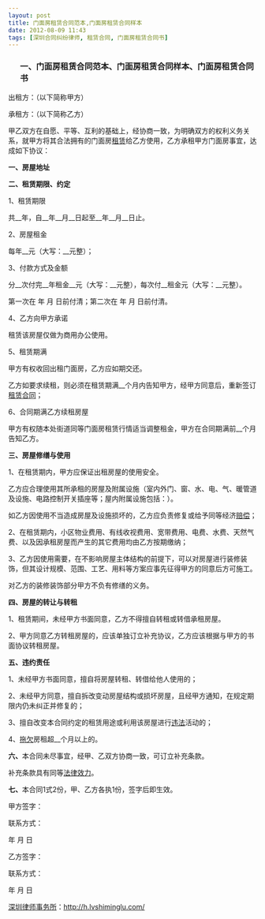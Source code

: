 ```yaml
---
layout: post
title: 门面房租赁合同范本,门面房租赁合同样本
date: 2012-08-09 11:43
tags: [深圳合同纠纷律师, 租赁合同, 门面房租赁合同书]
---
```

<ol>
<h3>一、门面房租赁合同范本、门面房租赁合同样本、门面房租赁合同书</h3>
</ol>
出租方：（以下简称甲方）

承租方：（以下简称乙方）

甲乙双方在自愿、平等、互利的基础上，经协商一致，为明确双方的权利义务关系，就甲方将其合法拥有的门面房<a href="http://h.lvshiminglu.com/law/920.html">租赁</a>给乙方使用，乙方承租甲方门面房事宜，达成如下协议：

<strong>一、房屋地址</strong>

<strong>二、租赁期限、约定</strong>

1、租赁期限

共__年，自__年__月__日起至__年__月__日止。

2、房屋租金

每年__元（大写：__元整）；

3、付款方式及金额

分__次付完__年租金__元（大写：__元整），每次付__租金元（大写：__元整）。

第一次在 年 月 日前付清；第二次在 年 月 日前付清。

4、乙方向甲方承诺

租赁该房屋仅做为商用办公使用。

5、租赁期满

甲方有权收回出租门面房，乙方应如期交还。

乙方如要求续租，则必须在租赁期满__个月内告知甲方，经甲方同意后，重新签订<a href="http://h.lvshiminglu.com/law/898.html">租赁合同</a>；

6、合同期满乙方续租房屋

甲方有权随本处街道同等门面房租赁行情适当调整租金，甲方在合同期满前__个月告知乙方。

<strong>三、房屋修缮与使用</strong>

1、在租赁期内，甲方应保证出租房屋的使用安全。

乙方应合理使用其所承租的房屋及附属设施（室内外门、窗、水、电、气、暖管道及设施、电路控制开关插座等；屋内附属设施包括：）。

如乙方因使用不当造成房屋及设施损坏的，乙方应负责修复或给予同等经济<a href="http://h.lvshiminglu.com/law/889.html">赔偿</a>；

2、在租赁期内，小区物业费用、有线收视费用、宽带费用、电费、水费、天然气费、以及因承租房屋而产生的其它费用均由乙方按期缴纳；

3、乙方因使用需要，在不影响房屋主体结构的前提下，可以对房屋进行装修装饰，但其设计规模、范围、工艺、用料等方案应事先征得甲方的同意后方可施工。

对乙方的装修装饰部分甲方不负有修缮的义务。

<strong>四、房屋的转让与转租</strong>

1、租赁期间，未经甲方书面同意，乙方不得擅自转租或转借承租房屋。

2、甲方同意乙方转租房屋的，应该单独订立补充协议，乙方应该根据与甲方的书面协议转租房屋。

<strong>五、违约责任</strong>

1、未经甲方书面同意，擅自将房屋转租、转借给他人使用的；

2、未经甲方同意，擅自拆改变动房屋结构或损坏房屋，且经甲方通知，在规定期限内仍未纠正并修复的；

3、擅自改变本合同约定的租赁用途或利用该房屋进行<a href="http://h.lvshiminglu.com/law/729.html">违法</a>活动的；

4、<a href="http://h.lvshiminglu.com/law/341.html">拖欠</a>房租超__个月以上的。

<strong>六、</strong>本合同未尽事宜，经甲、乙双方协商一致，可订立补充条款。

补充条款具有同等<a href="http://h.lvshiminglu.com/law/900.html">法律效力</a>。

<strong>七、</strong>本合同1式2份，甲、乙方各执1份，签字后即生效。

甲方签字：

联系方式：

年  月  日

乙方签字：

联系方式：

年  月  日

<a href="http://h.lvshiminglu.com/">深圳律师事务所</a>：<a href="http://h.lvshiminglu.com/">http://h.lvshiminglu.com/</a>

